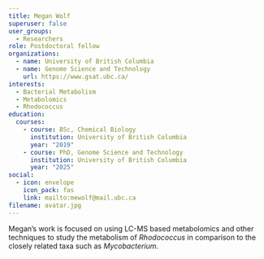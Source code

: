 ```yaml
---
title: Megan Wolf
superuser: false
user_groups:
  - Researchers
role: Postdoctoral fellow
organizations:
  - name: University of British Columbia
  - name: Genome Science and Technology
    url: https://www.gsat.ubc.ca/
interests:
  - Bacterial Metabolism
  - Metabolomics
  - Rhodococcus
education:
  courses:
    - course: BSc, Chemical Biology
      institution: University of British Columbia
      year: "2019"
    - course: PhD, Genome Science and Technology
      institution: University of British Columbia
      year: "2025"
social:
  - icon: envelope
    icon_pack: fas
    link: mailto:mewolf@mail.ubc.ca
filename: avatar.jpg
---
```

Megan’s work is focused on using LC-MS based metabolomics and other techniques to study the metabolism of *Rhodococcus* in comparison to the closely related taxa such as *Mycobacterium*.